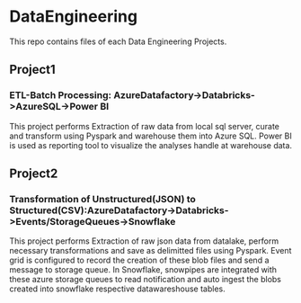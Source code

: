 # DataEngineering
This repo contains files of each Data Engineering Projects.

## Project1
### ETL-Batch Processing: AzureDatafactory->Databricks->AzureSQL->Power BI
This project performs Extraction of raw data from local sql server, curate and transform using Pyspark and warehouse them into Azure SQL. Power BI is used as reporting tool to visualize the analyses handle at warehouse data.

## Project2
### Transformation of Unstructured(JSON) to Structured(CSV):AzureDatafactory->Databricks->Events/StorageQueues->Snowflake
This project performs Extraction of raw json data from datalake, perform necessary transformations and save as delimitted files using Pyspark. Event grid is configured to record the creation of these blob files and send a message to storage queue. In Snowflake, snowpipes are integrated with these azure storage queues to read notification and auto ingest the blobs created into snowflake respective datawareshouse tables. 
